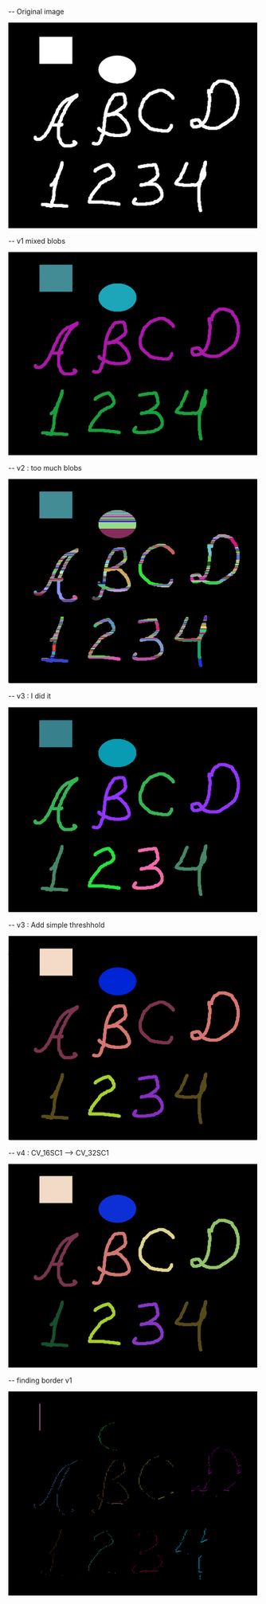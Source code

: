 -- Original image

![original pic](images/Binary1.jpg)


-- v1 mixed blobs

![filled pic](images/filled.png)


-- v2 : too much blobs

![filled pic Version 2 ](images/filledV2.png)

-- v3 : I did it

![filled pic Version 3 ](images/filledV3.png)

-- v3 : Add simple threshhold

![filled pic Version 4 ](images/filledV4.png)

-- v4 :  CV_16SC1 --> CV_32SC1

![filled pic Version 5 ](images/filledV5.png)

-- finding border v1

![bording Version 1 ](images/borderV1.png)
